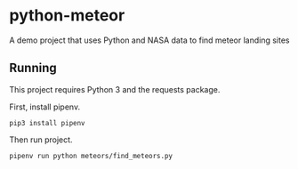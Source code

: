 # python-meteor
A demo project that uses Python and NASA data to find meteor landing sites

## Running

This project requires Python 3 and the requests package.

First, install pipenv.

`pip3 install pipenv`

Then run project.

`pipenv run python meteors/find_meteors.py`
